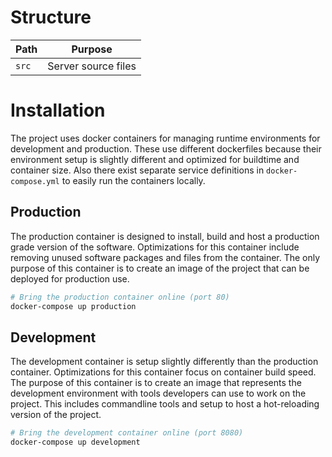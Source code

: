 # Structure
Path | Purpose
--- | ---
`src` | Server source files

# Installation
The project uses docker containers for managing runtime environments for development and production.
These use different dockerfiles because their environment setup is slightly different and optimized for buildtime and container size.
Also there exist separate service definitions in `docker-compose.yml` to easily run the containers locally.

## Production
The production container is designed to install, build and host a production grade version of the software.
Optimizations for this container include removing unused software packages and files from the container.
The only purpose of this container is to create an image of the project that can be deployed for production use. 
```bash
# Bring the production container online (port 80)
docker-compose up production
```

## Development
The development container is setup slightly differently than the production container.
Optimizations for this container focus on container build speed.
The purpose of this container is to create an image that represents the development environment with tools developers can use to work on the project.
This includes commandline tools and setup to host a hot-reloading version of the project.
```bash
# Bring the development container online (port 8080)
docker-compose up development
```